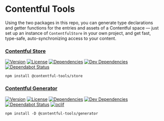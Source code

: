 # Contentful Tools

Using the two packages in this repo, you can generate type declarations and getter functions for the
entries and assets of a Contentful space — just set up an instance of `ContentfulStore` in your own
project, and get fast, type-safe, auto-synchronizing access to your content.

### [Contentful Store](https://github.com/insidelabs/contentful-tools/tree/master/packages/store#readme)

[![Version](https://badgen.net/npm/v/@contentful-tools/store)](https://npmjs.org/package/@contentful-tools/store)
[![License](https://badgen.net/github/license/insidelabs/contentful-tools)](https://github.com/insidelabs/contentful-tools/blob/master/packages/store/LICENSE)
[![Dependencies](https://badgen.net/david/dep/insidelabs/contentful-tools/packages/store)](https://david-dm.org/insidelabs/contentful-tools?path=packages/store)
[![Dev Dependencies](https://badgen.net/david/dev/insidelabs/contentful-tools/packages/store)](https://david-dm.org/insidelabs/contentful-tools?path=packages/store)
[![Dependabot Status](https://badgen.net/dependabot/insidelabs/contentful-tools?icon=dependabot)](https://dependabot.com)

`npm install @contentful-tools/store`

### [Contentful Generator](https://github.com/insidelabs/contentful-tools/tree/master/packages/generator#readme)

[![Version](https://badgen.net/npm/v/@contentful-tools/generator)](https://npmjs.org/package/@contentful-tools/generator)
[![License](https://badgen.net/github/license/insidelabs/contentful-tools)](https://github.com/insidelabs/contentful-tools/blob/master/packages/generator/LICENSE)
[![Dependencies](https://badgen.net/david/dep/insidelabs/contentful-tools/packages/generator)](https://david-dm.org/insidelabs/contentful-tools?path=packages/generator)
[![Dev Dependencies](https://badgen.net/david/dev/insidelabs/contentful-tools/packages/generator)](https://david-dm.org/insidelabs/contentful-tools?path=packages/generator)
[![Dependabot Status](https://badgen.net/dependabot/insidelabs/contentful-tools?icon=dependabot)](https://dependabot.com)
[![oclif](https://badgen.net/badge/cli/oclif/purple?icon=terminal)](https://oclif.io)

`npm install -D @contentful-tools/generator`
